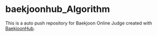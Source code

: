 # baekjoonhub_Algorithm
This is a auto push repository for Baekjoon Online Judge created with [BaekjoonHub](https://github.com/BaekjoonHub/BaekjoonHub).

